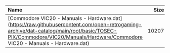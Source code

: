 |Name|Size|
|:---|---:|
|[Commodore VIC20 - Manuals - Hardware.dat](https://raw.githubusercontent.com/open-retrogaming-archive/dat-catalog/main/root/basic/TOSEC-PIX/Commodore/VIC20/Manuals/Hardware/Commodore VIC20 - Manuals - Hardware.dat)|10207|
